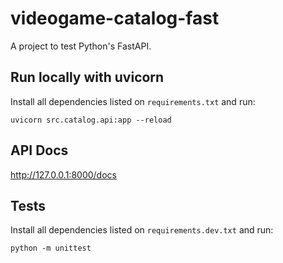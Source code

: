 # videogame-catalog-fast
A project to test Python's FastAPI.

## Run locally with uvicorn
Install all dependencies listed on `requirements.txt` and run:
```commandline
uvicorn src.catalog.api:app --reload
```

## API Docs
http://127.0.0.1:8000/docs

## Tests
Install all dependencies listed on `requirements.dev.txt` and run:
```commandline
python -m unittest
```


